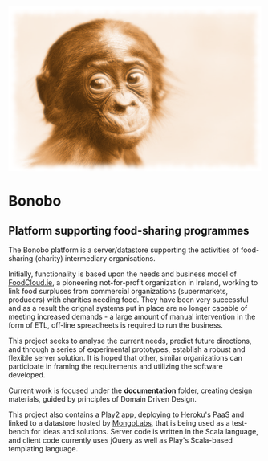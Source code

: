 <img src="https://github.com/foodcloud/bonobo/blob/master/public/images/bonobo.png">

# Bonobo

## Platform supporting food-sharing programmes

The Bonobo platform is a server/datastore supporting the activities of food-sharing (charity) intermediary organisations.

Initially, functionality is based upon the needs and business model of [FoodCloud.ie](http://foodcloud.ie/), a pioneering not-for-profit organization in Ireland, working to link food surpluses from commercial organizations (supermarkets, producers) with charities needing food.  They have been very successful and as a result the orignal systems put in place are no longer capable of meeting increased demands - a large amount of manual intervention in the form of ETL, off-line spreadheets is required to run the business.

This project seeks to analyse the current needs, predict future directions, and through a series of experimental prototypes, establish a robust and flexible server solution.
It is hoped that other, similar organizations can participate in framing the requirements and utilizing the software developed.

Current work is focused under the **documentation** folder, creating design materials, guided by principles of Domain Driven Design.

This project also contains a Play2 app, deploying to [Heroku's](https://www.heroku.com/) PaaS and linked to a datastore hosted by [MongoLabs](https://mongolab.com/), that is being used as a test-bench for ideas and solutions.  Server code is written in the Scala language, and client code currently uses jQuery as well as Play's Scala-based templating language.
